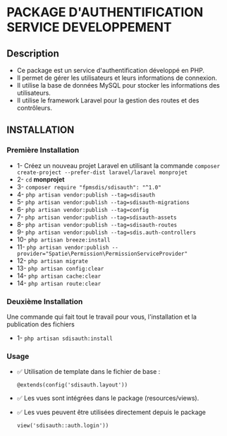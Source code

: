 # PACKAGE D'AUTHENTIFICATION SERVICE DEVELOPPEMENT

## Description

- Ce package est un service d'authentification développé en PHP.
- Il permet de gérer les utilisateurs et leurs informations de connexion.
- Il utilise la base de données MySQL pour stocker les informations des utilisateurs.
- Il utilise le framework Laravel pour la gestion des routes et des contrôleurs.

## INSTALLATION

### Première Installation 

- 1- Créez un nouveau projet Laravel en utilisant la commande ```composer create-project --prefer-dist laravel/laravel monprojet```
- 2- ```cd``` **monprojet**
- 3- ```composer require "fpmsdis/sdisauth": "^1.0"```
- 4- ```php artisan vendor:publish --tag=sdisauth```
- 5- ```php artisan vendor:publish --tag=sdisauth-migrations```
- 6- ```php artisan vendor:publish --tag=config```
- 7- ```php artisan vendor:publish --tag=sdisauth-assets```
- 8- ```php artisan vendor:publish --tag=sdisauth-routes```
- 9- ```php artisan vendor:publish --tag=sdis.auth-controllers```
- 10- ```php artisan breeze:install```
- 11- ```php artisan vendor:publish --provider="Spatie\Permission\PermissionServiceProvider"```
- 12- ```php artisan migrate```
- 13- ```php artisan config:clear```
- 14- ```php artisan cache:clear```
- 14- ```php artisan route:clear```
 
### **Deuxième Installation** 

Une commande qui fait tout le travail pour vous, l'installation et la publication des fichiers
- 1- ```php artisan sdisauth:install```

### **Usage**

- ✅ Utilisation de template dans le fichier de base : 

    ```@extends(config('sdisauth.layout'))```

- ✅ Les vues sont intégrées dans le package (resources/views).
- ✅ Les vues peuvent être utilisées directement depuis le package

    ```view('sdisauth::auth.login'))```
